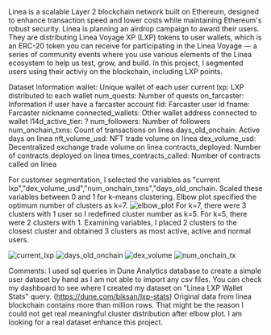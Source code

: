 Linea is a scalable Layer 2 blockchain network built on Ethereum, designed to enhance transaction speed and lower costs while maintaining Ethereum's robust security. 
Linea is planning an airdrop campaign to award their users. They are distributing Linea Voyage XP (LXP) tokens to user wallets, which is an ERC-20 token you can receive for participating in the Linea Voyage — a series of community events where you use various elements of the Linea ecosystem to help us test, grow, and build.
In this project, I segmented users using their activiy on the blockchain, including LXP points.

Dataset Information
wallet: Unique wallet of each user current lxp: LXP distributed to each wallet num_quests: Number of quests on_farcaster: Information if user have a farcaster account
fid: Farcaster user id
fname: Farcaster nickname
connected_wallets: Other wallet address connected to wallet
l14d_active_tier: ?
num_followers: Number of followers
num_onchain_txns: Count of transactions on linea
days_old_onchain: Active days on linea
nft_volume_usd: NFT trade volume on linea
dex_volume_usd: Decentralized exchange trade volume on linea
contracts_deployed: Number of contracts deployed on linea
times_contracts_called: Number of contracts called on linea

For customer segmentation, I selected the variables as "current lxp","dex_volume_usd","num_onchain_txns","days_old_onchain.
Scaled these variables between 0 and 1 for k-means clustering.
Elbow plot specified the optimum number of clusters as k=7.
![elbow_plot](https://github.com/user-attachments/assets/a1dc2ea7-e894-4800-81a3-a311ef911150)
For k=7, there were 3 clusters with 1 user so I redefined cluster number as k=5.
For k=5, there were 2 clusters with 1. Examining variables, I placed 2 clusters to the closest cluster and obtained 3 clusters as most active, active and normal users.

![current_lxp](https://github.com/user-attachments/assets/8e02d43d-e06e-424a-afda-4cc7cef1ecc6)
![days_old_onchain](https://github.com/user-attachments/assets/c9e2e5c8-4a61-4bf0-80a9-c4c42179ce49)
![dex_volume](https://github.com/user-attachments/assets/dd99f0a5-995c-403d-9915-61e9d15a4086)
![num_onchain_tx](https://github.com/user-attachments/assets/081d174e-1533-4696-989a-81f280820238)

Comments:
I used sql queries in Dune Analytics database to create a simple user dataset by hand as I am not able to import any csv files.
You can check my dashboard to see where I created my dataset on "Linea LXP Wallet Stats" query. (https://dune.com/biksan/lxp-stats)
Original data from linea blockchain contains more than million rows. That might be the reason I could not get real meaningful cluster distribution after elbow plot.
I am looking for a real dataset enhance this project.



